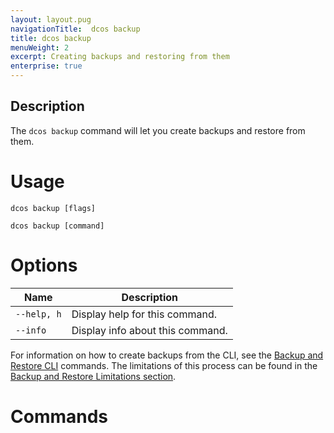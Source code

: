 ```yaml
---
layout: layout.pug
navigationTitle:  dcos backup
title: dcos backup
menuWeight: 2
excerpt: Creating backups and restoring from them
enterprise: true
---
```



## Description

The `dcos backup` command will let you create backups and restore from them.

# Usage

```
dcos backup [flags]
```

```
dcos backup [command]
```

# Options

| Name | Description |
|---------|-------------|
| `--help, h`   |  Display help for this command. |
| `--info` | Display info about this command. |


For information on how to create backups from the CLI, see the [Backup and Restore CLI](/dcos/1.12/administering-clusters/backup-and-restore/backup-restore-cli/) commands. The limitations of this process can be found in the [Backup and Restore Limitations section](/dcos/1.12/administering-clusters/backup-and-restore/#limitations).

# Commands